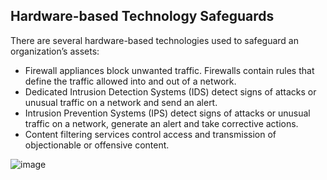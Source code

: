 ## Hardware-based Technology Safeguards

There are several hardware-based technologies used to safeguard an organization’s assets:

+ Firewall appliances block unwanted traffic. Firewalls contain rules that define the traffic allowed into and out of a network.
+ Dedicated Intrusion Detection Systems (IDS) detect signs of attacks or unusual traffic on a network and send an alert.
+ Intrusion Prevention Systems (IPS) detect signs of attacks or unusual traffic on a network, generate an alert and take corrective actions.
+ Content filtering services control access and transmission of objectionable or offensive content.

![image](https://github.com/adeleke123/I4GCybersecurity/assets/51156057/71f8d4a3-9903-4f56-b11c-e6b5ee352d8b)

